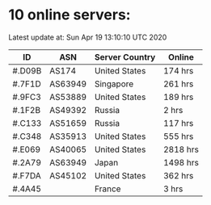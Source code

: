 # 10 online servers:

Latest update at: Sun Apr 19 13:10:10 UTC 2020

| ID | ASN | Server Country | Online |
| -- | --- | -------------- | ------ |
| #.D09B | AS174 | United States | 174 hrs |
| #.7F1D | AS63949 | Singapore | 261 hrs |
| #.9FC3 | AS53889 | United States | 189 hrs |
| #.1F2B | AS49392 | Russia | 2 hrs |
| #.C133 | AS51659 | Russia | 117 hrs |
| #.C348 | AS35913 | United States | 555 hrs |
| #.E069 | AS40065 | United States | 2818 hrs |
| #.2A79 | AS63949 | Japan | 1498 hrs |
| #.F7DA | AS45102 | United States | 362 hrs |
| #.4A45 |  | France | 3 hrs |

